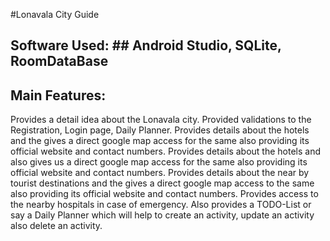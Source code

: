 #Lonavala City Guide
## Software Used: ## Android Studio, SQLite, RoomDataBase
## Main Features:
   Provides a detail idea about the Lonavala city.
   Provided validations to the Registration, Login page, Daily Planner.
   Provides details about the hotels and the gives a direct google map access for the same also providing its official website and contact numbers.
   Provides details about the hotels and also gives us a direct google map access for the same also providing its official website and contact numbers.
   Provides details about the near by tourist destinations and the gives a direct google map access to the same also providing its official website and contact numbers.
   Provides access to the nearby hospitals in case of emergency.
   Also provides a TODO-List or say a Daily Planner which will help to create an activity, update an activity also delete an activity.
